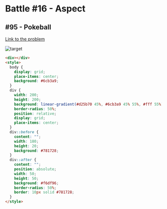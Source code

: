 # Battle #16 - Aspect

## #95 - Pokeball

[Link to the problem](https://cssbattle.dev/play/95)

![target](https://cssbattle.dev/targets/95.png)


```html
<div></div>
<style>
  body {
    display: grid;
    place-items: center;
    background: #6cb3a9;
  }
  div {
    width: 200;
    height: 200;
    background: linear-gradient(#d25b70 45%, #6cb3a9 45% 55%, #fff 55%);
    border-radius: 50%;
    position: relative;
    display: grid;
    place-items: center;
  }
  div::before {
    content: "";
    width: 180;
    height: 20;
    background: #781728;
  }
  div::after {
    content: "";
    position: absolute;
    width: 50;
    height: 50;
    background: #f6df96;
    border-radius: 50%;
    border: 10px solid #781728;
  }
</style>
```
